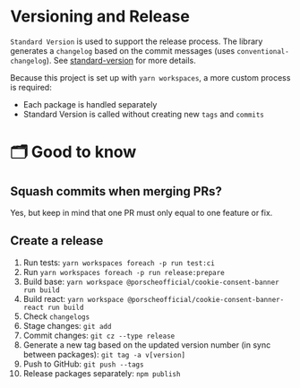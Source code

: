 # Versioning and Release

`Standard Version` is used to support the release process.
The library generates a `changelog` based on the commit messages (uses `conventional-changelog`). See [standard-version](https://github.com/conventional-changelog/standard-version) for more details.

Because this project is set up with `yarn workspaces`, a more custom process is required:

- Each package is handled separately
- Standard Version is called without creating new `tags` and `commits`

# 🗂 Good to know

## Squash commits when merging PRs?

Yes, but keep in mind that one PR must only equal to one feature or fix.

## Create a release

1. Run tests: `yarn workspaces foreach -p run test:ci`
2. Run `yarn workspaces foreach -p run release:prepare`
3. Build base: `yarn workspace @porscheofficial/cookie-consent-banner run build`
4. Build react: `yarn workspace @porscheofficial/cookie-consent-banner-react run build`
5. Check `changelogs`
6. Stage changes: `git add`
7. Commit changes: `git cz --type release`
8. Generate a new tag based on the updated version number (in sync between packages): `git tag -a v[version]`
9. Push to GitHub: `git push --tags`
10. Release packages separately: `npm publish`
